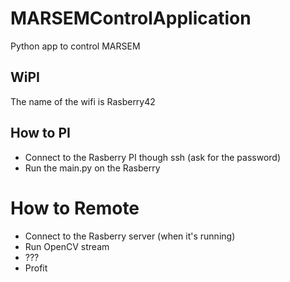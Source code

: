 # MARSEMControlApplication
Python app to control MARSEM

## WiPI
The name of the wifi is Rasberry42

## How to PI
* Connect to the Rasberry PI though ssh (ask for the password)
* Run the main.py on the Rasberry

# How to Remote
* Connect to the Rasberry server (when it's running)
* Run OpenCV stream
* ???
* Profit



